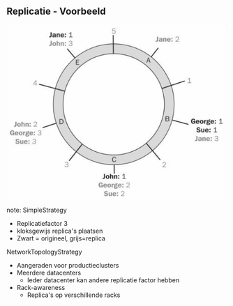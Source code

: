 ##  Replicatie - Voorbeeld

<img src="./img/2-arch/SimpleStrategy.png" alt="SimpleStrategy"/>

note:
SimpleStrategy
- Replicatiefactor 3
- kloksgewijs replica's plaatsen
- Zwart = origineel, grijs=replica

NetworkTopologyStrategy
- Aangeraden voor productieclusters
- Meerdere datacenters
  - Ieder datacenter kan andere replicatie factor hebben
- Rack-awareness
  - Replica's op verschillende racks
